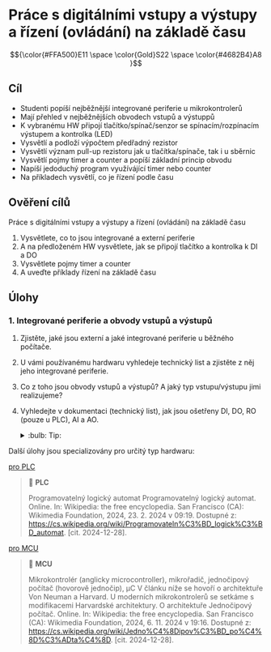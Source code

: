 [Co dodělat ]: #



# Práce s digitálními vstupy a výstupy a řízení (ovládání) na základě času

$${\color{#FFA500}E11 \space \color{Gold}S22 \space \color{#4682B4}A8 }$$

## Cíl

-	Studenti popíší nejběžnější integrované periferie u mikrokontrolerů
-   Mají přehled v nejběžnějších obvodech vstupů a výstuppů
-   K vybranému HW připojí tlačítko/spínač/senzor se spínacím/rozpínacím výstupem a kontrolka (LED)
-   Vysvětlí a podloží výpočtem předřadný rezistor
-   Vysvětlí význam pull-up rezistoru jak u tlačítka/spínače, tak i u sběrnic
-   Vysvětlí pojmy timer a counter a popíší základní princip obvodu
-   Napíší jedoduchý program využívájící timer nebo counter
-   Na příkladech vysvětlí, co je řízení podle času


## Ověření cílů

Práce s digitálními vstupy a výstupy a řízení (ovládání) na základě času

1. Vysvětlete, co to jsou integrované a externí periferie
2. A na předloženém HW vysvětlete, jak se připojí tlačítko a kontrolka k DI a DO
3. Vysvětlete pojmy timer a counter
4. A uveďte příklady řízení na základě času


## Úlohy

### 1. Integrované periferie a obvody vstupů a výstupů

1. Zjistěte, jaké jsou externí a jaké integrované periferie u běžného počítače.
2. U vámi používanému hardwaru vyhledeje technický list a zjistěte z něj jeho integrované periferie.
3. Co z toho jsou obvody vstupů a výstupů? A jaký typ vstupu/výstupu jimi realizujeme?
4. Vyhledejte v dokumentaci (technický list), jak jsou ošetřeny DI, DO, RO (pouze u PLC), AI a AO.




    <details>
        <summary> :bulb: Tip: </summary>
            Technický list = datasheet <br>
            K MCU často nalezneme jen výňatky na pár desítek stran, ale některé informace nalezneme pouze v kompletním technickém listu, který mívá několik set stran.
            U modulárních PLC se informace ke vstupům a výstupům dozvýme z technických listů jednotlivých karet.
    </details>



Další úlohy jsou specializovány pro určitý typ hardwaru:

[pro PLC](PLC/ulohy_PLC.md)

> :key: **PLC**
>
> Programovatelný logický automat
> Programovatelný logický automat. Online. In: Wikipedia: the free encyclopedia. San Francisco (CA): Wikimedia Foundation, 2024, 23. 2. 2024 v 09:19. Dostupné z: https://cs.wikipedia.org/wiki/Programovateln%C3%BD_logick%C3%BD_automat. [cit. 2024-12-28].


[pro MCU](MCU/ulohy_MCU.md)

> :key: **MCU**
>
> Mikrokontrolér (anglicky microcontroller), mikrořadič, jednočipový počítač (hovorově jednočip), µC
> V článku níže se hovoří o architektuře Von Neuman a Harvard. U moderních mikrokontrolerů se setkáme s modifikacemi Harvardské architektury. O architektuře 
> Jednočipový počítač. Online. In: Wikipedia: the free encyclopedia. San Francisco (CA): Wikimedia Foundation, 2024, 6. 11. 2024 v 19:16. Dostupné z: https://cs.wikipedia.org/wiki/Jedno%C4%8Dipov%C3%BD_po%C4%8D%C3%ADta%C4%8D. [cit. 2024-12-28].
